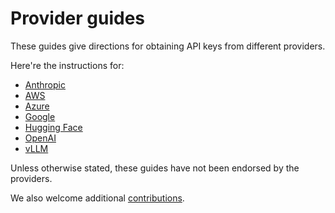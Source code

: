# Provider guides 

These guides give directions for obtaining API keys from different providers. 

Here're the instructions for:
- [Anthropic](anthropic.md) 
- [AWS](aws.md)
- [Azure](azure.md) 
- [Google](google.md)
- [Hugging Face](huggingface.md)
- [OpenAI](openai.md)
- [vLLM](vllm.md)

Unless otherwise stated, these guides have not been endorsed by the providers. 

We also welcome additional [contributions](../CONTRIBUTING.md). 

